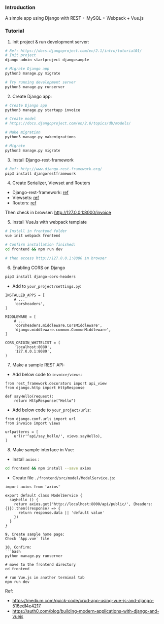### Introduction

A simple app using Django with REST + MySQL + Webpack + Vue.js

### Tutorial

1. Init project & run development server:
```bash
# Ref: https://docs.djangoproject.com/en/2.1/intro/tutorial01/
# Init project
django-admin startproject djangosample

# Migrate Django app
python3 manage.py migrate

# Try running development server
python3 manage.py runserver
```
2. Create Django app:
```bash
# Create Django app
python3 manage.py startapp invoice

# Create model
# https://docs.djangoproject.com/en/2.0/topics/db/models/

# Make migration
python3 manage.py makemigrations

# Migrate
python3 manage.py migrate
```

3. Install Django-rest-framework
```bash
# Ref: http://www.django-rest-framework.org/
pip3 install djangorestframework
```

4. Create Serializer, Viewset and Routers
- Django-rest-framework: [ref](http://www.django-rest-framework.org/api-guide/serializers/)
- Viewsets: [ref](http://www.django-rest-framework.org/api-guide/viewsets/)
- Routers: [ref](http://www.django-rest-framework.org/api-guide/routers/)

Then check in browser: http://127.0.0.1:8000/invoice

5. Install VueJs with webpack template

```bash
# Install in frontend folder
vue init webpack frontend

# Confirm installation finished:
cd frontend && npm run dev

# then access http://127.0.0.1:8080 in browser
```

6. Enabling CORS on Django
```bash
pip3 install django-cors-headers

```

- Add to `your_project/settings.py`:
```
INSTALLED_APPS = [
    # ...
    'corsheaders',
]

MIDDLEWARE = [
    # ...
    'corsheaders.middleware.CorsMiddleware',
    'django.middleware.common.CommonMiddleware',
]

CORS_ORIGIN_WHITELIST = (
    'localhost:8080',
    '127.0.0.1:8080',
)
```

7. Make a sample REST API:
- Add below code to `invoice/views`:
```
from rest_framework.decorators import api_view
from django.http import HttpResponse

def sayHello(request):
    return HttpResponse("Hello")
```

- Add below code to `your_project/urls`:
```
from django.conf.urls import url
from invoice import views

urlpatterns = [
    url(r'^api/say_hello/', views.sayHello),
]
```

8. Make sample interface in Vue:
- Install `axios` :
```bash
cd frontend && npm install --save axios
```

- Create file `./frontend/src/model/ModelService.js`:
```
import axios from 'axios'

export default class ModelService {
  sayHello () {
    return axios.get('http://localhost:8000/api/public/', {headers: {}}).then((response) => {
      return response.data || 'default value'
    })
  }
}

9. Create sample home page:
Check `App.vue` file

10. Confirm:
```bash
python manage.py runserver

# move to the frontend directory
cd frontend

# run Vue.js in another terminal tab
npm run dev
```

Ref:
- https://medium.com/quick-code/crud-app-using-vue-js-and-django-516edf4e4217
- https://auth0.com/blog/building-modern-applications-with-django-and-vuejs
